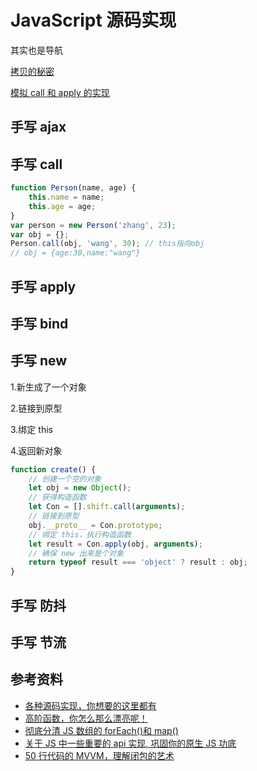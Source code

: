 # JavaScript 源码实现

其实也是导航

[拷贝的秘密](./拷贝的秘密.md)

[模拟 call 和 apply 的实现](./模拟call和apply的实现)

## 手写 ajax

## 手写 call

```javascript
function Person(name, age) {
    this.name = name;
    this.age = age;
}
var person = new Person('zhang', 23);
var obj = {};
Person.call(obj, 'wang', 30); // this指向obj
// obj = {age:30,name:"wang"}
```

## 手写 apply

## 手写 bind

## 手写 new

1.新生成了一个对象

2.链接到原型

3.绑定 this

4.返回新对象

```javascript
function create() {
    // 创建一个空的对象
    let obj = new Object();
    // 获得构造函数
    let Con = [].shift.call(arguments);
    // 链接到原型
    obj.__proto__ = Con.prototype;
    // 绑定 this，执行构造函数
    let result = Con.apply(obj, arguments);
    // 确保 new 出来是个对象
    return typeof result === 'object' ? result : obj;
}
```

## 手写 防抖

## 手写 节流

## 参考资料

-   [各种源码实现，你想要的这里都有](https://juejin.cn/post/6844903989083897870)
-   [高阶函数，你怎么那么漂亮呢！](https://juejin.cn/post/6844903592822833160)
-   [彻底分清 JS 数组的 forEach()和 map()](https://mp.weixin.qq.com/s?__biz=MzAxOTAzNjUwMg==&mid=2448541544&idx=1&sn=4a48245e6b86c4bfe5a8c9d961843d1c&chksm=8fc84751b8bfce47e4a7917b171e9b7aa22c2e76cff2b3378cd4f5d3f0ed5fffc28e4fa50bf8&mpshare=1&scene=1&srcid=&sharer_sharetime=1582765351996&sharer_shareid=778ad5bf3b27e0078eb105d7277263f6#rd)
-   [关于 JS 中一些重要的 api 实现, 巩固你的原生 JS 功底](https://mp.weixin.qq.com/s?__biz=MzA3MzA5MDY2NA==&mid=2247485500&idx=1&sn=45b0e7a9025ee98c8355d5f2035d4cd2&chksm=9f151b3ba862922da1ef47692a2c841042f990cd173ca75ee5e481887f8c5938345ed79059d5&mpshare=1&scene=1&srcid=&sharer_sharetime=1566983688644&sharer_shareid=778ad5bf3b27e0078eb105d7277263f6#rd)
-   [50 行代码的 MVVM，理解闭包的艺术](https://github.com/imaoda/js-front-end-practice/blob/master/50%E8%A1%8C%E4%BB%A3%E7%A0%81%E7%9A%84MVVM%EF%BC%8C%E7%90%86%E8%A7%A3%E9%97%AD%E5%8C%85%E7%9A%84%E8%89%BA%E6%9C%AF.md)
